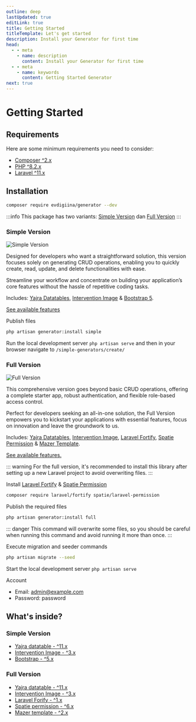 ```yaml
---
outline: deep
lastUpdated: true
editLink: true
title: Getting Started
titleTemplate: Let's get started
description: Install your Generator for first time
head:
  - - meta
    - name: description
      content: Install your Generator for first time
  - - meta
    - name: keywords
      content: Getting Started Generator
next: true
---
```


# Getting Started

## Requirements

Here are some minimum requirements you need to consider:
 - [Composer ^2.x](https://getcomposer.org/)
 - [PHP ^8.2.x](https://www.php.net/releases/8.1/en.php)
 - [Laravel ^11.x](http://laravel.com/)

## Installation

```sh
composer require evdigiina/generator --dev
```

:::info
This package has two variants: [Simple Version](#simple-version) dan [Full Version](#full-version)
:::

### Simple Version

![Simple Version](/simple-version.png)

Designed for developers who want a straightforward solution, this version focuses solely on generating CRUD operations, enabling you to quickly create, read, update, and delete functionalities with ease. 

Streamline your workflow and concentrate on building your application’s core features without the hassle of repetitive coding tasks.

Includes: [Yajra Datatables](https://yajrabox.com/docs/laravel-datatables/master/installation), [Intervention Image](https://image.intervention.io/v2) & [Bootstrap 5](https://getbootstrap.com/).

[See available features](features.md)
  
Publish files

```sh
php artisan generator:install simple
```

Run the local development server `php artisan serve` and then in your browser navigate to  `/simple-generators/create/`
  

### Full Version

![Full Version](/full-version-2.png)

This comprehensive version goes beyond basic CRUD operations, offering a complete starter app, robust authentication, and flexible role-based access control. 

Perfect for developers seeking an all-in-one solution, the Full Version empowers you to kickstart your applications with essential features, focus on innovation and leave the groundwork to us.

Includes: [Yajra Datatables](https://yajrabox.com/docs/laravel-datatables/master/installation), [Intervention Image](https://image.intervention.io/v3), [Laravel Fortify](https://laravel.com/docs/11.x/fortify), [Spatie Permission](https://spatie.be/docs/laravel-permission/v6/installation-laravel) & [Mazer Template](https://github.com/zuramai/mazer).

[See available features.](features.md#full-version)

::: warning
For the full version, it's recommended to install this library after setting up a new Laravel project to avoid overwriting files.
:::

Install [Laravel Fortify](https://laravel.com/docs/11.x/fortify) & [Spatie Permission](https://spatie.be/docs/laravel-permission/v6/installation-laravel)


```sh
composer require laravel/fortify spatie/laravel-permission
```

Publish the required files

```sh
php artisan generator:install full
```

::: danger
This command will overwrite some files, so you should be careful when running this command and avoid running it more than once.
:::
 
Execute migration and seeder commands

```sh
php artisan migrate --seed
```

Start the local development server `php artisan serve`

Account

- Email: admin@example.com
- Password: password

## What's inside?

### Simple Version

- [Yajra datatable - ^11.x](https://yajrabox.com/docs/laravel-datatables/master/installation)
- [Intervention Image - ^3.x](https://image.intervention.io/v3)
- [Bootstrap - ^5.x](https://getbootstrap.com/)
  
### Full Version

- [Yajra datatable - ^11.x](https://yajrabox.com/docs/laravel-datatables/master/installation)
- [Intervention Image - ^3.x](https://image.intervention.io/v3)
- [Laravel Forify - ^1.x](https://laravel.com/docs/11.x/fortify)
- [Spatie permission - ^6.x](https://github.com/spatie/laravel-permission)
- [Mazer template - ^2.x](https://github.com/zuramai/mazer/)
